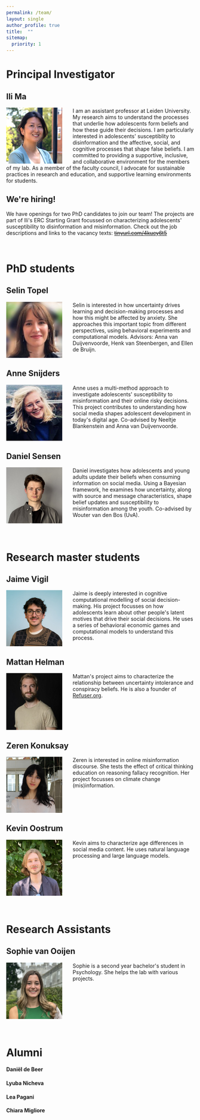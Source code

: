 ```yaml
---
permalink: /team/
layout: single
author_profile: true
title:  ""
sitemap:
  priority: 1
---
```

# Principal Investigator

## Ili Ma
<img style="float: left; margin-right: 2em;" src="../assets/images/Ili_ERC2.jpg" width="150/"/>
I am an assistant professor at Leiden University. My research aims to understand the processes that underlie how adolescents form beliefs and how these guide their decisions. I am particularly interested in adolescents' susceptiblity to disinformation and the affective, social, and cognitive processes that shape false beliefs. I am committed to providing a supportive, inclusive, and collaborative environment for the members of my lab. As a member of the faculty council, I advocate for sustainable practices in research and education, and supportive learning environments for students.
<div style="clear: both;"></div>


## We're hiring!
We have openings for two PhD candidates to join our team! The projects are part of Ili's ERC Starting Grant focussed on characterizing adolescents' susceptibility to disinformation and misinformation. Check out the job descriptions and links to the vacancy texts: [~~tinyurl.com/4kuey6t5~~](https://tinyurl.com/4kuey6t5) 
<div style="clear: both;"></div>
<br/>

# PhD students

## Selin Topel
<img style="float: left; margin-right: 2em;" src="../assets/images/Selin.jpeg" width="150"/>
Selin is interested in how uncertainty drives learning and decision-making processes and how this might be affected by anxiety. She approaches this important topic from different perspectives, using behavioral experiments and computational models. Advisors: Anna van Duijvenvoorde, Henk van Steenbergen, and Ellen de Bruijn.
<div style="clear: both;"></div>

## Anne Snijders
<img style="float: left; margin-right: 2em;" src="../assets/images/Anne_Snijders.jpg" width="150"/>
Anne uses a multi-method approach to investigate adolescents' susceptibility to misinformation and their online risky decisions. This project contributes to understanding how social media shapes adolescent development in today's digital age. Co-advised by Neeltje Blankenstein and Anna van Duijvenvoorde.
<div style="clear: both;"></div>

## Daniel Sensen
<img style="float: left; margin-right: 2em;" src="../assets/images/daniel_sensen.jpeg" width="150"/>
Daniel investigates how adolescents and young adults update their beliefs when consuming information on social media. Using a Bayesian framework, he examines how uncertainty, along with source and message characteristics, shape belief updates and susceptibility to misinformation among the youth. Co-advised by Wouter van den Bos (UvA).
<div style="clear: both;"></div> 

<br/>
<br/>

# Research master students
## Jaime Vigil
<img style="float: left; margin-right: 2em;" src="../assets/images/Jaime.jpeg" width="150"/>
Jaime is deeply interested in cognitive computational modelling of social decision-making. His project focusses on how adolescents learn about other people's latent motives that drive their social decisions. He uses a series of behavioral economic games and computational models to understand this process.
<div style="clear: both;"></div>

## Mattan Helman
<img style="float: left; margin-right: 2em;" src="../assets/images/Mattan.jpg" width="150"/>
Mattan's project aims to characterize the relationship between uncertainty intolerance and conspiracy beliefs. He is also a founder of <a href = "https://www.refuser.org/">Refuser.org</a>.
<div style="clear: both;"></div>

## Zeren Konuksay
<img style="float: left; margin-right: 2em;" src="../assets/images/Zeren.JPG" width="150"/>
Zeren is interested in online misinformation discourse. She tests the effect of critical thinking education on reasoning fallacy recognition. Her project focusses on climate change (mis)information. 
<div style="clear: both;"></div>

## Kevin Oostrum
<img style="float: left; margin-right: 2em;" src="../assets/images/kevin.jpg" width="150"/>
Kevin aims to characterize age differences in social media content. He uses natural language processing and large language models.
<div style="clear: both;"></div>
<br/>
<br/>

# Research Assistants

## Sophie van Ooijen
<img style="float: left; margin-right: 2em;" src="../assets/images/Sophie.jpeg" width="150"/>
Sophie is a second year bachelor's student in Psychology. She helps the lab with various projects.
<div style="clear: both;"></div>

<br/>
<br/>

# Alumni
#### Daniël de Beer
#### Lyuba Nicheva
#### Lea Pagani
#### Chiara Migliore